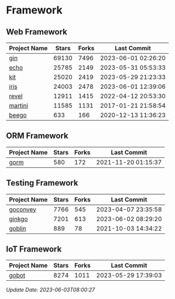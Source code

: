 # Framework

## Web Framework
| Project Name | Stars | Forks | Last Commit |
| ------------ | ----- | ----- | ----------- |
| [gin](https://github.com/gin-gonic/gin) | 69130 | 7496 | 2023-06-01 02:26:20 |
| [echo](https://github.com/labstack/echo) | 25785 | 2149 | 2023-05-31 05:53:33 |
| [kit](https://github.com/go-kit/kit) | 25020 | 2419 | 2023-05-29 21:23:33 |
| [iris](https://github.com/kataras/iris) | 24003 | 2478 | 2023-06-01 12:39:06 |
| [revel](https://github.com/revel/revel) | 12911 | 1415 | 2022-04-12 20:53:30 |
| [martini](https://github.com/go-martini/martini) | 11585 | 1131 | 2017-01-21 21:58:54 |
| [beego](https://github.com/astaxie/beego) | 633 | 166 | 2020-12-13 11:36:23 |

## ORM Framework
| Project Name | Stars | Forks | Last Commit |
| ------------ | ----- | ----- | ----------- |
| [gorm](https://github.com/jinzhu/gorm) | 580 | 172 | 2021-11-20 01:15:37 |

## Testing Framework
| Project Name | Stars | Forks | Last Commit |
| ------------ | ----- | ----- | ----------- |
| [goconvey](https://github.com/smartystreets/goconvey) | 7766 | 545 | 2023-04-07 23:35:58 |
| [ginkgo](https://github.com/onsi/ginkgo) | 7201 | 613 | 2023-06-02 08:29:20 |
| [goblin](https://github.com/franela/goblin) | 889 | 78 | 2021-10-03 14:34:22 |

## IoT Framework
| Project Name | Stars | Forks | Last Commit |
| ------------ | ----- | ----- | ----------- |
| [gobot](https://github.com/hybridgroup/gobot) | 8274 | 1011 | 2023-05-29 17:39:03 |

*Update Date: 2023-06-03T08:00:27*